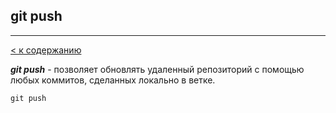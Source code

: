 ## git push
-----
[< к содержанию](readme.md)

***git push*** - позволяет обновлять удаленный репозиторий с помощью любых коммитов, сделанных локально в ветке. 

```=bash
git push
```